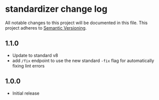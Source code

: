 # standardizer change log

All notable changes to this project will be documented in this file.
This project adheres to [Semantic Versioning](http://semver.org/).

## 1.1.0
* Update to standard v8
* add `/fix` endpoint to use the new standard `-fix` flag for automatically fixing lint errors

## 1.0.0
* Initial release
